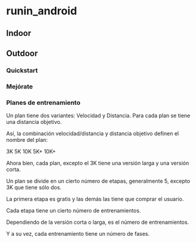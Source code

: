 # runin_android

## Indoor

## Outdoor

### Quickstart

### Mejórate

### Planes de entrenamiento

Un plan tiene dos variantes: Velocidad y Distancia. Para cada plan se tiene una distancia objetivo.

Así, la combinación velocidad/distancia y distancia objetivo definen el nombre del plan:

3K
5K
10K
5K+
10K+

Ahora bien, cada plan, excepto el 3K tiene una versión larga y una versión corta.

Un plan se divide en un cierto número de etapas, generalmente 5, excepto 3K que tiene sólo dos.

La primera etapa es gratis y las demás las tiene que comprar el usuario.

Cada etapa tiene un cierto número de entrenamientos.

Dependiendo de la versión corta o larga, es el número de entrenamientos.

Y a su vez, cada entrenamiento tiene un número de fases.
